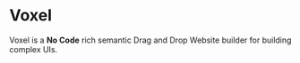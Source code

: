 # Voxel

Voxel is a **No Code** rich semantic Drag and Drop Website builder for building complex UIs.
